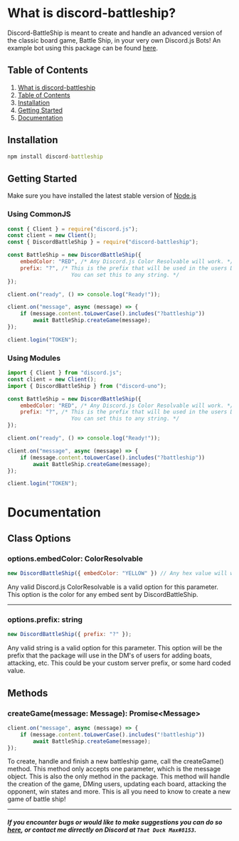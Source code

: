 # What is discord-battleship?
Discord-BattleShip is meant to create and handle an advanced version of the classic board game, Battle Ship, in your very own Discord.js Bots! An example bot using this package can be found [here](https://github.com/Maxisthemoose/example-discord-battleship-bot).
## Table of Contents
1. [What is discord-battleship]()
2. [Table of Contents]()
3. [Installation]()
4. [Getting Started]()
5. [Documentation]()
## Installation
```cmd
npm install discord-battleship
```
## Getting Started
Make sure you have installed the latest stable version of [Node.js](https://nodejs.org/en/)
### Using CommonJS
```js
const { Client } = require("discord.js");
const client = new Client();
const { DiscordBattleShip } = require("discord-battleship");

const BattleShip = new DiscordBattleShip({
    embedColor: "RED", /* Any Discord.js Color Resolvable will work. */
    prefix: "?", /* This is the prefix that will be used in the users DM's for commands. 
                    You can set this to any string. */
});

client.on("ready", () => console.log("Ready!"));

client.on("message", async (message) => {
    if (message.content.toLowerCase().includes("?battleship"))
        await BattleShip.createGame(message);
});

client.login("TOKEN");
```
### Using Modules
```js
import { Client } from "discord.js";
const client = new Client();
import { DiscordBattleShip } from ("discord-uno");

const BattleShip = new DiscordBattleShip({
    embedColor: "RED", /* Any Discord.js Color Resolvable will work. */
    prefix: "?", /* This is the prefix that will be used in the users DM's for commands. 
                    You can set this to any string. */
});

client.on("ready", () => console.log("Ready!"));

client.on("message", async (message) => {
    if (message.content.toLowerCase().includes("?battleship"))
        await BattleShip.createGame(message);
});

client.login("TOKEN");
```
# Documentation
## Class Options
### options.embedColor: ColorResolvable
```js
new DiscordBattleShip({ embedColor: "YELLOW" }) // Any hex value will work aswell.
```
Any valid Discord.js ColorResolvable is a valid option for this parameter. This option is the color for any embed sent by DiscordBattleShip.
___
### options.prefix: string
```js
new DiscordBattleShip({ prefix: "?" });
```
Any valid string is a valid option for this parameter. This option will be the prefix that the package will use in the DM's of users for adding boats, attacking, etc. This could be your custom server prefix, or some hard coded value.
## Methods
### createGame(message: Message): Promise\<Message\>
```js
client.on("message", async (message) => {
    if (message.content.toLowerCase().includes("!battleship"))
        await BattleShip.createGame(message);
});
```
To create, handle and finish a new battleship game, call the createGame() method. This method only accepts one parameter, which is the message object. This is also the only method in the package. This method will handle the creation of the game, DMing users, updating each board, attacking the opponent, win states and more. This is all you need to know to create a new game of battle ship!
___
##### If you encounter bugs or would like to make suggestions you can do so [here](https://github.com/Maxisthemoose/discord-battleship/issues), or contact me dirrectly on Discord at `That Duck Max#8153`.